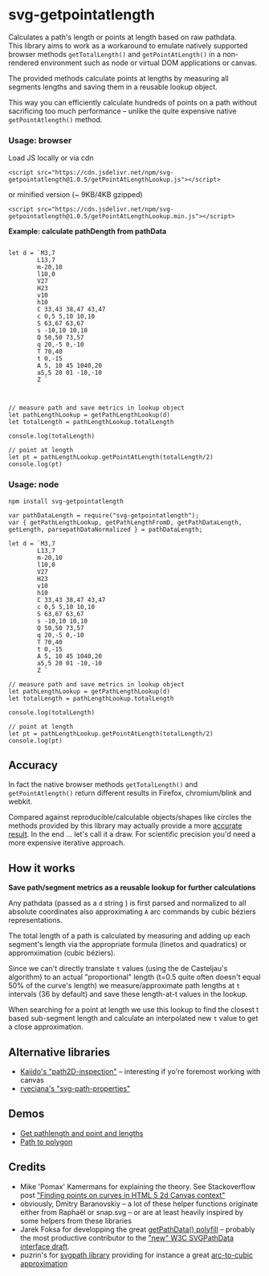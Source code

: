 # svg-getpointatlength
Calculates a path's length or points at length based on raw pathdata.  
This library aims to work as a workaround to emulate natively supported browser methods `getTotalLength()` and `getPointAtLength()` in a non-rendered environment such as node or virtual DOM applications or canvas.  

The provided methods calculate points at lengths by measuring all segments lengths and saving them in a reusable lookup object.    

This way you can efficiently calculate hundreds of points on a path without sacrificing too much performance – unlike the quite expensive native `getPointAtlength()` method.


### Usage: browser

Load JS locally or via cdn
```
<script src="https://cdn.jsdelivr.net/npm/svg-getpointatlength@1.0.5/getPointAtLengthLookup.js"></script>
```

or minified version (~ 9KB/4KB gzipped) 
```
<script src="https://cdn.jsdelivr.net/npm/svg-getpointatlength@1.0.5/getPointAtLengthLookup.min.js"></script>
```

**Example: calculate pathDength from pathData**  

```

let d = `M3,7 
        L13,7 
        m-20,10 
        l10,0 
        V27 
        H23 
        v10 
        h10
        C 33,43 38,47 43,47 
        c 0,5 5,10 10,10
        S 63,67 63,67       
        s -10,10 10,10
        Q 50,50 73,57
        q 20,-5 0,-10
        T 70,40
        t 0,-15
        A 5, 10 45 1040,20  
        a5,5 20 01 -10,-10
        Z `

        

// measure path and save metrics in lookup object
let pathLengthLookup = getPathLengthLookup(d)
let totalLength = pathLengthLookup.totalLength

console.log(totalLength)

// point at length
let pt = pathLengthLookup.getPointAtLength(totalLength/2)
console.log(pt)
```


### Usage: node  

```
npm install svg-getpointatlength
```

```
var pathDataLength = require("svg-getpointatlength");
var { getPathLengthLookup, getPathLengthFromD, getPathDataLength, getLength, parsepathDataNormalized } = pathDataLength;

let d = `M3,7 
        L13,7 
        m-20,10 
        l10,0 
        V27 
        H23 
        v10 
        h10
        C 33,43 38,47 43,47 
        c 0,5 5,10 10,10
        S 63,67 63,67       
        s -10,10 10,10
        Q 50,50 73,57
        q 20,-5 0,-10
        T 70,40
        t 0,-15
        A 5, 10 45 1040,20  
        a5,5 20 01 -10,-10
        Z `

// measure path and save metrics in lookup object
let pathLengthLookup = getPathLengthLookup(d)
let totalLength = pathLengthLookup.totalLength

console.log(totalLength)

// point at length
let pt = pathLengthLookup.getPointAtLength(totalLength/2)
console.log(pt)
```

## Accuracy
In fact the native browser methods `getTotalLength()` and `getPointAtlength()` return different results in Firefox, chromium/blink and webkit.   

Compared against reproducible/calculable objects/shapes like circles the methods provided by this library may actually provide a more [accurate result](https://stackoverflow.com/questions/30277646/svg-convert-arcs-to-cubic-bezier/77538979#77538979). In the end ... let's call it a draw. For scientific precision you'd need a more expensive iterative approach.  


## How it works
**Save path/segment metrics as a reusable lookup for further calculations**  

Any pathdata (passed as a `d` string ) is first parsed and normalized to all absolute coordinates also approximating `A` arc commands by cubic béziers representations.  

The total length of a path is calculated by measuring and adding up each segment's length via the appropriate formula (linetos and quadratics) or appromximation (cubic béziers).  

Since we can't directly translate `t` values (using the de Casteljau's algorithm) to an actual "proportional" length  (t=0.5 quite often doesn't equal 50% of the curve's length) we measure/approximate path lengths at `t` intervals (36 by default) and save these length-at-t values in the lookup.  

When searching for a point at length we use this lookup to find the closest t based sub-segment length and calculate an interpolated new `t` value to get a close approximation.


## Alternative libraries
* [Kaiido's "path2D-inspection"](https://github.com/Kaiido/path2D-inspection) – interesting if yo're foremost working with canvas   
* [rveciana's "svg-path-properties"](https://github.com/rveciana/svg-path-properties) 


## Demos
* <a href="https://codepen.io/herrstrietzel/pen/KKEzdPd">Get pathlength and point and lengths</a>
* <a href="https://codepen.io/herrstrietzel/pen/XWGddRm">Path to polygon</a>

## Credits
* Mike 'Pomax' Kamermans for explaining the theory. See Stackoverflow post ["Finding points on curves in HTML 5 2d Canvas context"](https://stackoverflow.com/questions/3570309/finding-points-on-curves-in-html-5-2d-canvas-context/#76773275)  
* obviously, Dmitry Baranovskiy – a lot of these helper functions originate either from Raphaël or snap.svg – or are at least heavily inspired by some helpers from these libraries
* Jarek Foksa for developping the great [getPathData() polyfill](https://github.com/jarek-foksa/path-data-polyfill) – probably the most productive contributor to the ["new" W3C SVGPathData interface draft](https://svgwg.org/specs/paths/#InterfaceSVGPathData).
* puzrin's for [svgpath library](https://github.com/fontello/svgpath) providing for instance a great [arc-to-cubic approximation](https://github.com/fontello/svgpath/blob/master/lib/a2c.js) 
